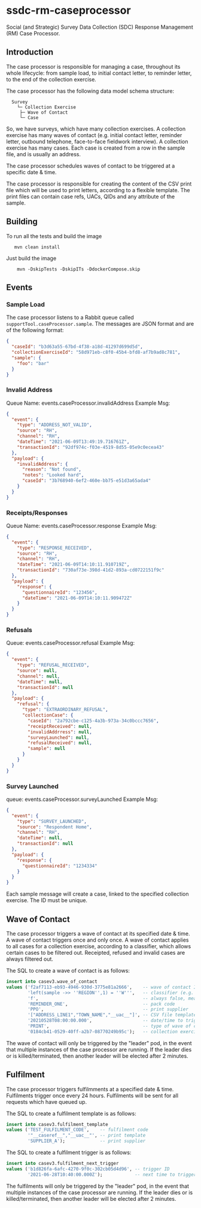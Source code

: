 # ssdc-rm-caseprocessor
Social (and Strategic) Survey Data Collection (SDC) Response Management (RM) Case Processor.

## Introduction
The case processor is responsible for managing a case, throughout its whole lifecycle: from sample load, to initial contact letter, to reminder letter, to the end of the collection exercise.

The case processor has the following data model schema structure:
```
  Survey
    └─ Collection Exercise
     ├─ Wave of Contact
     └─ Case
```

So, we have surveys, which have many collection exercises. A collection exercise has many waves of contact (e.g. initial contact letter, reminder letter, outbound telephone, face-to-face fieldwork interview). A collection exercise has many cases. Each case is created from a row in the sample file, and is usually an address.

The case processor schedules waves of contact to be triggered at a specific date & time.

The case processor is responsible for creating the content of the CSV print file which will be used to print letters, according to a flexible template. The print files can contain case refs, UACs, QIDs and any attribute of the sample.

## Building
To run all the tests and build the image
```  
   mvn clean install
```

Just build the image
```
    mvn -DskipTests -DskipITs -DdockerCompose.skip
```

## Events

### Sample Load
The case processor listens to a Rabbit queue called `supportTool.caseProcessor.sample`. The messages are JSON format and are of the following format:

```json
{
  "caseId": "b3d63a55-67bd-4f38-a18d-41297d699d5d",
  "collectionExerciseId": "58d971eb-c8f0-45b4-bfd8-af7b9ad8c781",
  "sample": {
    "foo": "bar"
  }
}
```

### Invalid Address
Queue Name: events.caseProcessor.invalidAddress
Example Msg: 
```json
{
  "event": {
    "type": "ADDRESS_NOT_VALID",
    "source": "RH",
    "channel": "RH",
    "dateTime": "2021-06-09T13:49:19.716761Z",
    "transactionId": "92df974c-f03e-4519-8d55-05e9c0ecea43"
  },
  "payload": {
    "invalidAddress": {
      "reason": "Not found",
      "notes": "Looked hard",
      "caseId": "3b768940-6ef2-460e-bb75-e51d3a65ada4"
    }
  }
}
```

### Receipts/Responses
Queue Name: events.caseProcessor.response
Example Msg:
```json
{
  "event": {
    "type": "RESPONSE_RECEIVED",
    "source": "RH",
    "channel": "RH",
    "dateTime": "2021-06-09T14:10:11.910719Z",
    "transactionId": "730af73e-398d-41d2-893a-cd0722151f9c"
  },
  "payload": {
    "response": {
      "questionnaireId": "123456",
      "dateTime": "2021-06-09T14:10:11.909472Z"
    }
  }
}
```

### Refusals
Queue: events.caseProcessor.refusal
Example Msg:
```json
{
  "event": {
    "type": "REFUSAL_RECEIVED",
    "source": null,
    "channel": null,
    "dateTime": null,
    "transactionId": null
  },
  "payload": {
    "refusal": {
      "type": "EXTRAORDINARY_REFUSAL",
      "collectionCase": {
        "caseId": "2a792cbe-c125-4a3b-973a-34c0bccc7656",
        "receiptReceived": null,
        "invalidAddrress": null,
        "surveyLaunched": null,
        "refusalReceived": null,
        "sample": null
      }
    }
  }
}
```

### Survey Launched
queue: events.caseProcessor.surveyLaunched
Example Msg:
```json
{
  "event": {
    "type": "SURVEY_LAUNCHED",
    "source": "Respondent Home",
    "channel": "RH",
    "dateTime": null,
    "transactionId": null
  },
  "payload": {
    "response": {
      "questionnaireId": "1234334"
    }
  }
}
```


Each sample message will create a case, linked to the specified collection exercise. The ID must be unique.

## Wave of Contact
The case processor triggers a wave of contact at its specified date & time. A wave of contact triggers once and only once. A wave of contact applies to all cases for a collection exercise, according to a classifier, which allows certain cases to be filtered out. Receipted, refused and invalid cases are always filtered out.

The SQL to create a wave of contact is as follows:

```sql
insert into casev3.wave_of_contact
values ('f2af7113-eb93-4946-930d-3775e81a2666',    -- wave of contact ID
        'left(sample ->> ''REGION'',1) = ''W''',   -- classifier (e.g. only Wales region cases)
        'f',                                       -- always false, meaning not triggered
        'REMINDER_ONE',                            -- pack code
        'PPO',                                     -- print supplier
        '["ADDRESS_LINE1","TOWN_NAME","__uac__"]', -- CSV file template
        '20210528T08:00:00.000',                   -- date/time to trigger wave of contact
        'PRINT',                                   -- type of wave of contact
        '0184cb41-0529-40ff-a2b7-08770249b95c');   -- collection exercise ID
```

The wave of contact will only be triggered by the "leader" pod, in the event that multiple instances of the case processor are running. If the leader dies or is killed/terminated, then another leader will be elected after 2 minutes.

## Fulfilment
The case processor triggers fulfilmments at a specified date & time. Fulfilments trigger once every 24 hours. Fulfilments will be sent for all requests which have queued up.

The SQL to create a fulfilment template is as follows:

```sql
insert into casev3.fulfilment_template
values ('TEST_FULFILMENT_CODE',    -- fulfilment code
        '"__caseref__","__uac__"', -- print template
        'SUPPLIER_A');             -- print supplier
```

The SQL to create a fulfilment trigger is as follows:

```sql
insert into casev3.fulfilment_next_trigger
values ('b1d826fa-6afc-4270-9f0c-302cb05d4d96', -- trigger ID
        '2021-06-28T10:40:00.000Z');            -- next time to trigger
```

The fulfilments will only be triggered by the "leader" pod, in the event that multiple instances of the case processor are running. If the leader dies or is killed/terminated, then another leader will be elected after 2 minutes.
